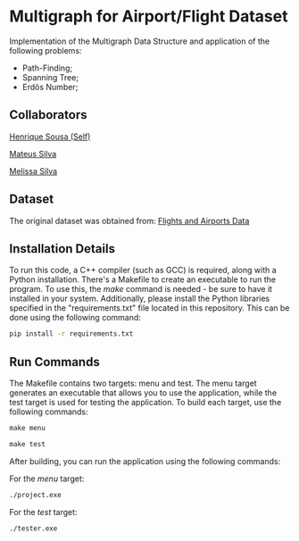 # Multigraph for Airport/Flight Dataset

Implementation of the Multigraph Data Structure and application of the following problems:
- Path-Finding;
- Spanning Tree;
- Erdõs Number;
## Collaborators

[Henrique Sousa (Self)](https://github.com/henriquecscode)

[Mateus Silva](https://github.com/lessthelonely)

[Melissa Silva](https://github.com/melisilva)

## Dataset

The original dataset was obtained from:
[Flights and Airports Data](https://www.kaggle.com/datasets/tylerx/flights-and-airports-data?select=raw-flight-data.csv)

## Installation Details 

To run this code, a C++ compiler (such as GCC) is required, along with a Python installation. 
There's a Makefile to create an executable to run the program. To use this, the *make* command is needed - be sure to have it installed in your system.
Additionally, please install the Python libraries specified in the "requirements.txt" file located in this repository. This can be done using the following command:
```cmd
pip install -r requirements.txt
```

## Run Commands

The Makefile contains two targets: menu and test. The menu target generates an executable that allows you to use the application, while the test target is used for testing the application. To build each target, use the following commands:
```cmd
make menu
```
```cmd
make test
```

After building, you can run the application using the following commands:

For the *menu* target:
```cmd
./project.exe
```

For the *test* target:
```cmd
./tester.exe
```
